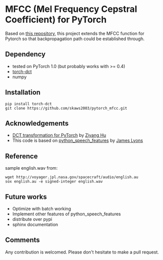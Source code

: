 # MFCC (Mel Frequency Cepstral Coefficient) for PyTorch

Based on [this repository](https://github.com/jameslyons/python_speech_features), this project extends the MFCC function for Pytorch so that backpropagation path could be established through.


## Dependency
* tested on PyTorch 1.0 (but probably works with >= 0.4)
* [torch-dct](https://github.com/zh217/torch-dct)
* numpy


## Installation
```
pip install torch-dct
git clone https://github.com/skaws2003/pytorch_mfcc.git
```


## Acknowledgements
* [DCT transformation for PyTorch](https://github.com/zh217/torch-dct) by [Ziyang Hu](https://github.com/zh217/)
* This code is based on [python_speech_features](https://github.com/jameslyons/python_speech_features) by [James Lyons](https://github.com/jameslyons)


## Reference
sample english.wav from:
```
wget http://voyager.jpl.nasa.gov/spacecraft/audio/english.au
sox english.au -e signed-integer english.wav
```


## Future works
* Optimize with batch working
* Implement other features of python_speech_features
* distribute over pypi
* sphinx documentation


## Comments
Any contribution is welcomed. Please don't hesitate to make a pull request.
